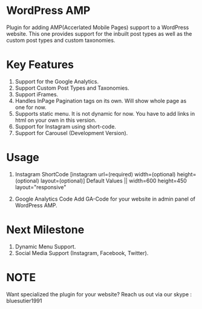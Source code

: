 # WordPress AMP
Plugin for adding AMP(Accerlated Mobile Pages) support to a WordPress website.
This one provides support for the inbuilt post types as well as the custom post types and custom taxonomies.

# Key Features
1. Support for the Google Analytics.
2. Support Custom Post Types and Taxonomies.
3. Support iFrames.
4. Handles InPage Pagination tags on its own. Will show whole page as one for now.
5. Supports static menu. It is not dynamic for now. You have to add links in html on your own in this version.
6. Support for Instagram using short-code.
7. Support for Carousel (Development Version).

# Usage
1. Instagram ShortCode
   [instagram url=(required) width=(optional) height=(optional) layout=(optional)]
   Default Values || width=600 height=450 layout="responsive"

2. Google Analytics Code
   Add GA-Code for your website in admin panel of WordPress AMP.

# Next Milestone
1. Dynamic Menu Support.
2. Social Media Support (Instagram, Facebook, Twitter).

# NOTE
Want specialized the plugin for your website?
Reach us out via our skype : bluesutier1991
